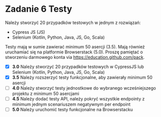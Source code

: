 # Zadanie 6 Testy
Należy stworzyć 20 przypadków testowych w jednym z rozwiązań:

- Cypress JS (JS)
- Selenium (Kotlin, Python, Java, JS, Go, Scala)

Testy mają w sumie zawierać minimum 50 asercji (3.5). Mają również
uruchamiać się na platformie Browserstack (5.0). Proszę pamiętać o
stworzeniu darmowego konta via https://education.github.com/pack.

- [x] **3.0** Należy stworzyć 20 przypadków testowych w CypressJS lub Selenium (Kotlin, Python, Java, JS, Go, Scala)
- [x] **3.5** Należy rozszerzyć testy funkcjonalne, aby zawierały minimum 50 asercji
- [ ] **4.0** Należy stworzyć testy jednostkowe do wybranego wcześniejszego projektu z minimum 50 asercjami
- [ ] **4.5** Należy dodać testy API, należy pokryć wszystkie endpointy z minimum jednym scenariuszem negatywnym per endpoint
- [ ] **5.0** Należy uruchomić testy funkcjonalne na Browserstacku
